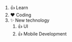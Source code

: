 1. :+1: Learn
2. :heart: Coding
3. :sparkles: New technology
   1. :+1: UI
   2. :+1: Mobile Development 
